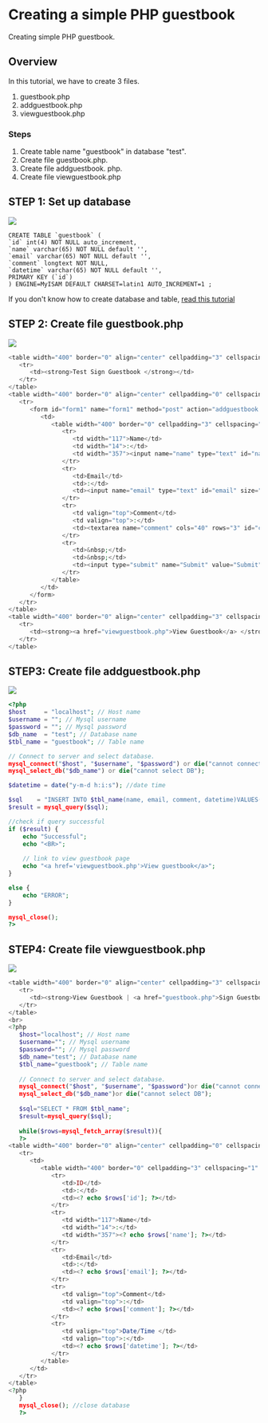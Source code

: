 # Creating a simple PHP guestbook
Creating simple PHP guestbook.
## Overview
In this tutorial, we have to create 3 files.
1. guestbook.php
2. addguestbook.php
3. viewguestbook.php

### Steps
1. Create table name "guestbook" in database "test".
2. Create file guestbook.php.
3. Create file addguestbook. php.
4. Create file viewguestbook.php

## STEP 1: Set up database
![](http://phpeasystep.com/imgs/image/guestbook_db.gif)
```mysql
CREATE TABLE `guestbook` (
`id` int(4) NOT NULL auto_increment,
`name` varchar(65) NOT NULL default '',
`email` varchar(65) NOT NULL default '',
`comment` longtext NOT NULL,
`datetime` varchar(65) NOT NULL default '',
PRIMARY KEY (`id`)
) ENGINE=MyISAM DEFAULT CHARSET=latin1 AUTO_INCREMENT=1 ;
```
If you don't know how to create database and table, [read this tutorial](http://www.phpeasystep.com/mysqlview.php?id=2)

## STEP 2: Create file guestbook.php
![](http://phpeasystep.com/imgs/guestbook1.gif)

```php
<table width="400" border="0" align="center" cellpadding="3" cellspacing="0">
   <tr>
      <td><strong>Test Sign Guestbook </strong></td>
   </tr>
</table>
<table width="400" border="0" align="center" cellpadding="0" cellspacing="1" bgcolor="#CCCCCC">
   <tr>
      <form id="form1" name="form1" method="post" action="addguestbook.php">
         <td>
            <table width="400" border="0" cellpadding="3" cellspacing="1" bgcolor="#FFFFFF">
               <tr>
                  <td width="117">Name</td>
                  <td width="14">:</td>
                  <td width="357"><input name="name" type="text" id="name" size="40" /></td>
               </tr>
               <tr>
                  <td>Email</td>
                  <td>:</td>
                  <td><input name="email" type="text" id="email" size="40" /></td>
               </tr>
               <tr>
                  <td valign="top">Comment</td>
                  <td valign="top">:</td>
                  <td><textarea name="comment" cols="40" rows="3" id="comment"></textarea></td>
               </tr>
               <tr>
                  <td>&nbsp;</td>
                  <td>&nbsp;</td>
                  <td><input type="submit" name="Submit" value="Submit" /> <input type="reset" name="Submit2" value="Reset" /></td>
               </tr>
            </table>
         </td>
      </form>
   </tr>
</table>
<table width="400" border="0" align="center" cellpadding="3" cellspacing="0">
   <tr>
      <td><strong><a href="viewguestbook.php">View Guestbook</a> </strong></td>
   </tr>
</table>
```

## STEP3: Create file addguestbook.php
![](http://phpeasystep.com/imgs/gustbook_di.gif)

```php
<?php
$host     = "localhost"; // Host name
$username = ""; // Mysql username
$password = ""; // Mysql password
$db_name  = "test"; // Database name
$tbl_name = "guestbook"; // Table name

// Connect to server and select database.
mysql_connect("$host", "$username", "$password") or die("cannot connect server ");
mysql_select_db("$db_name") or die("cannot select DB");

$datetime = date("y-m-d h:i:s"); //date time

$sql    = "INSERT INTO $tbl_name(name, email, comment, datetime)VALUES('$name', '$email', '$comment', '$datetime')";
$result = mysql_query($sql);

//check if query successful
if ($result) {
    echo "Successful";
    echo "<BR>";
    
    // link to view guestbook page
    echo "<a href='viewguestbook.php'>View guestbook</a>";
}

else {
    echo "ERROR";
}

mysql_close();
?>
```

## STEP4: Create file viewguestbook.php
![](http://phpeasystep.com/imgs/guestbook_view.gif)

```php
<table width="400" border="0" align="center" cellpadding="3" cellspacing="0">
   <tr>
      <td><strong>View Guestbook | <a href="guestbook.php">Sign Guestbook</a> </strong></td>
   </tr>
</table>
<br>
<?php
   $host="localhost"; // Host name
   $username=""; // Mysql username
   $password=""; // Mysql password
   $db_name="test"; // Database name
   $tbl_name="guestbook"; // Table name
   
   // Connect to server and select database.
   mysql_connect("$host", "$username", "$password")or die("cannot connect server ");
   mysql_select_db("$db_name")or die("cannot select DB");
   
   $sql="SELECT * FROM $tbl_name";
   $result=mysql_query($sql);
   
   while($rows=mysql_fetch_array($result)){
   ?>
<table width="400" border="0" align="center" cellpadding="0" cellspacing="1" bgcolor="#CCCCCC">
   <tr>
      <td>
         <table width="400" border="0" cellpadding="3" cellspacing="1" bgcolor="#FFFFFF">
            <tr>
               <td>ID</td>
               <td>:</td>
               <td><? echo $rows['id']; ?></td>
            </tr>
            <tr>
               <td width="117">Name</td>
               <td width="14">:</td>
               <td width="357"><? echo $rows['name']; ?></td>
            </tr>
            <tr>
               <td>Email</td>
               <td>:</td>
               <td><? echo $rows['email']; ?></td>
            </tr>
            <tr>
               <td valign="top">Comment</td>
               <td valign="top">:</td>
               <td><? echo $rows['comment']; ?></td>
            </tr>
            <tr>
               <td valign="top">Date/Time </td>
               <td valign="top">:</td>
               <td><? echo $rows['datetime']; ?></td>
            </tr>
         </table>
      </td>
   </tr>
</table>
<?php
   }
   mysql_close(); //close database
   ?>
```

